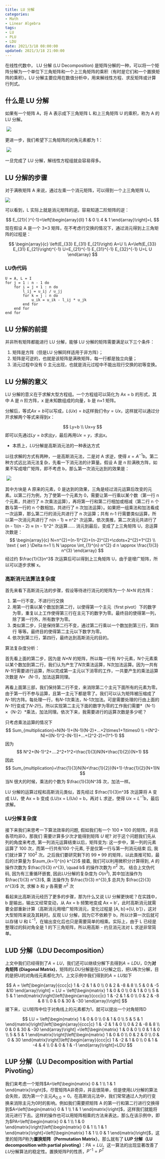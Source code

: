 ```yaml
---
title: LU 分解
categories:
- Math
- Linear Algebra
tags:
- LU
- PLU
- LDU
date: 2021/3/18 08:00:00
updated: 2021/3/18 21:00:00
---
```




在线性代数中， LU 分解 (LU Decomposition) 是矩阵分解的一种，可以将一个矩阵分解为一个单位下三角矩阵和一个上三角矩阵的乘积（有时是它们和一个置换矩阵的乘积）。LU 分解主要应用在数值分析中，用来解线性方程、求反矩阵或计算行列式。

## 什么是 LU 分解

如果有一个矩阵 A，将 A 表示成下三角矩阵 L 和上三角矩阵 U 的乘积，称为 A 的 LU 分解。

 ![](https://gitee.com/gaoyi-ai/image-bed/raw/master/images/1203675-20180829172046678-2067287514.png)

更进一步，我们希望下三角矩阵的对角元素都为 1：

 ![](https://gitee.com/gaoyi-ai/image-bed/raw/master/images/1203675-20180829172046678-2067287514.png)

一旦完成了 LU 分解，解线性方程组就会容易得多。

## LU 分解的步骤

对于满秩矩阵 A 来说，通过左乘一个消元矩阵，可以得到一个上三角矩阵 U。

![](https://gitee.com/gaoyi-ai/image-bed/raw/master/images/1203675-20180829172115707-820410842.png)

可以看到，L 实际上就是消元矩阵的逆。容易知道二阶矩阵的逆：

$$
E_{21}{ }^{-1}=\left[\begin{array}{ll}
1 & 0 \\
4 & 1
\end{array}\right]=L
$$
现在假设 A 是一个 3×3 矩阵，在不考虑行交换的情况下，通过消元得到上三角矩阵的过程是：

$$
\begin{array}{c}
\left(E_{33} E_{31} E_{21}\right) A=U \\
A=\left(E_{33} E_{31} E_{21}\right)^{-1} U=E_{21}^{-1} E_{31}^{-1} E_{32}^{-1} U=L U
\end{array}
$$

### LU伪代码

```
U = A, L = I
for j = 1 : n - 1 do
    for i = j + 1 : n do
        l_ij = u_ij / u_jj
        for k = j : n do
            u_ik = u_ik - l_ij * u_jk
        end for
    end for
end for
```

## LU 分解的前提

并非所有矩阵都能进行 LU 分解，能够 LU 分解的矩阵需要满足以下三个条件：

1.  矩阵是方阵（但是LU 分解同样适用于非方阵）；
2.  矩阵是可逆的，也就是该矩阵是满秩矩阵，每一行都是独立向量；
3.  消元过程中没有 0 主元出现，也就是消元过程中不能出现行交换的初等变换。

## LU 分解的意义

LU 分解的意义在于求解大型方程组。一个方程组可以简化为 Ax = b 的形式，其中 A 是 n 阶方阵，x 是未知数组成的向量，b 是 n×1 矩阵。

分解后，等式$Ax=b$可以写成，$L(Ux)=b$这样我们令$y=Ux$，这样就可以通过分开求解两个等式来得到$x$：

$$
Ly=b \\ Ux=y
$$
即可以先通过$Ly=b$求出$y$，最后再用$Ux=y$，求出$x$。

*   本质上，$LU$分解是高斯消元法的一种表达方式

以往求解的方式有两种，一是高斯消元法，二是对 A 求逆，使得 $x = A^{-1}b$。第二种方式远比消元法复杂，先看一下消元法的计算量。假设 A 是 n 阶满秩方阵，如果不写成增广矩阵，即不考虑 b，那么第一次消元达到的效果是：

 ![](https://gitee.com/gaoyi-ai/image-bed/raw/master/images/1203675-20180829172236678-1361079808.png)

其中方块是 A 原来的元素，0 是达到的效果，三角是经过消元运算后改变的元素。以第二行为例，为了使第一个元素为 0，需要让第一行乘以某个数（第一行 n 个元素，共进行了 n 次乘法运算），再将第一行和第二行相加或相减（第二行 n 个数与第一行的 n 个数相加，共进行了 n 次加法运算）。如果把一组乘法和加法看成一次运算，那么第二行的消元共进行了 n 次运算；共有 n-1 行需要类似运算，所以第一次消元共进行了 n(n - 1) ≈ n^2^ 次运算。依次类推，第二次消元共进行了 (n - 1)(n - 2) ≈ (n - 1)^2^ 次运算…… 消元到最后，变成了上三角矩阵 U，总运算次数是：
$$
\begin{array}{c}
N=n^{2}+(n-1)^{2}+(n-2)^{2}+\cdots+2^{2}+1^{2} \\
\text { set } \Delta n=1 \\
N \approx \int_{1}^{n} n^{2} d n \approx \frac{1}{3} n^{3}
\end{array}
$$
经过约 $\frac{1}{3}n^3$ 次运算后可以得到上三角矩阵 U，由于是增广矩阵，所以可以逐步求解 x。

### 高斯消元法算法复杂度

首先来看下高斯消元法的步骤，假设等待进行消元的矩阵为一个 *N×N* 的方阵：

1. 第一行不变，不进行行交换
2. 用第一行乘以某个数加到第二行，以使得第一个主元（first pivot）下的数字为零，重复以上工作使得第三行在主元下的数字为零。最终目的使得第一列，除了第一行外，所有数字为零。
3. 类似第二步，只是保持第二行不变，通过第二行乘以一个数加到第三行，第四行 等等。最终目的使得第二主元以下数字为零。
4. 依次到第三行，第四行，最终达到高斯消元的目的。

算法复杂度分析：

首先看上面的第二步，因为是 *N×N* 的矩阵，所以每一行有 *N*个元素，N个元素乘以某个数加到第二行，我们认为产生了*N*次乘法运算，N次加法运算。因为一共有*N-1*行需要进行运算，所以完成第一主元以下消零的工作，一共要产生的乘法运算次数是 *N×（N-1)*，加法运算同理。

再看上面第三部，我们保持第二行不变，来消除第二个主元下面所有的元素为零。由于第一行不参与运算，且第一主元下都是零了。我们可以认为矩阵被压缩成了 *N-1*的方阵。每处理一行，有*N-1*次乘法，N-1次加法。可是需要处理的行由上面的*N-1*行变成了*N-2*行。所以实现第二主元下面的数字为零的工作我们需要*（N-1）×（N-2）*乘法，加法同理。依次下来，我需要进行的运算次数是多少呢？

只考虑乘法运算的情况下 
$$
Sum_{multiplication}=N(N-1)+(N-1)(N-2)+...+2\times1+1\times0 \\
=(N^2-N)+((N-1)^2-(N-1))+...+(2^2-2)+(1^1-1)
$$
因为
$$
N^2+(N-1)^2+....2^2+1^2=\frac{1}{3}N(N+\frac{1}{2})(N+1)
$$
因此 
$$
Sum_{multiplication}=\frac{1}{3}N(N+\frac{1}{2})(N+1)-\frac{1}{2}(N+1)N
$$
当N 很大的时候，乘法的个数为 $\frac{1}{3}N^3$ 次，加法一样。

LU 分解的运算过程和高斯消元类似，首先经过 $\frac{1}{3}n^3$  次运算将 A 变成 LU，使 Ax = b 变成 (LU)x = L(Ux) = b，再对 L 求逆，使得 $Ux = L^{-1}b$，最后求解。

### LU分解复杂度

接下来我们来思考一下算法效率的问题, 假如我们有一个 $100 * 100$ 的矩阵，并且各项均非0，那我们 需要计算多少次才能得到矩阵 $U$ 呢?
对于这个问题我们先从列的角度来考虑, 第一列消元运算结束以后，矩阵变为:
这一步中，第一列的元素运算了 100 次，而第一行共有100 个元素, 于是仅第一行与第一列消元结束 后, 我们就计算了 $100^{2}$ 次。之后我们要研究剩下的 $99 * 99$ 的矩阵，以此类推可知，最后的计算量为 $\sum_{k=1}^{n} k^{2}$
接着, 我们可以利用微积分计算得到, $A$ 的操作次数为 $\frac{1}{3} n^{3}, \quad b$ 的操作次数为 $n^{2}$ 次。
结合上文伪代码, 因为有三重循环嵌套, 因此LU分解的复杂度为 $O\left(n^{3}\right)$, 其中加法操作为 $\frac{1}{3} n^{3}$, 乘 法操作为 $\frac{1}{3} n^{3},$ 总共为 $\frac{2}{3} n^{3}$ 次, 求解 $b$ 和 $y$ 各需要 $n^{2}$ 次

看起来比高斯消元经历了更多的步骤，那为什么又说 LU 分解更快呢？在实践中，b 是输出，输出又经常变动，从 Ax = b 频繁地变成 Ax = b’，此时高斯消元就需要全部重新计算（高斯消元用增广矩阵消元，变化过程是 [A, b]→[U, b’]），这对大型矩阵来说及其耗时。反观 LU 分解，因为它不依赖于 b，所以计算一次后就可以存储 U 和 $L^{-1}$，在输出变化后也只是需要简单的相乘。实际上，由于 L 已经是整理过的斜对角全是 1 的下三角矩阵，所以用高斯 - 约旦消元法对 L 求逆非常简单。

LUD 分解（**LDU Decomposition**）
-----------------------------

上文中我们已经得到了$A=LU$，我们还可以继续分解下去得到$A=LDU$，D为**对角矩阵 (Diagonal Matrix)**，矩阵的$LDU$分解是在$LU$分解之后，把U再次分解，目的是把U的对角线元素都化为1，上文示例中我们得到的$A=LU$如下

$$
A = \left[\begin{array}{ccc|c} 1 & -2 & 1 & 0 \\ 0 & 2 & -8 & 8 \\ 5 & 0 & -5 &10 \end{array}\right] = LU = \left[\begin{matrix} 1 & 0 & 0 \\ 0 & 1 & 0 \\ 5 & 5 & 1 \end{matrix}\right]\left[\begin{array}{ccc|c} 1 & -2 & 1 & 0 \\ 0 & 2 & -8 & 8 \\ 0 & 0 & 30 & -30 \end{array}\right]
$$
接下来，让U矩阵中位于对角线上的元素都为1，就可以提出一个对角矩阵D

$$
LU = \left[\begin{matrix} 1 & 0 & 0 \\ 0 & 1 & 0 \\ 5 & 5 & 1 \end{matrix}\right]\left[\begin{array}{ccc|c} 1 & -2 & 1 & 0 \\ 0 & 2 & -8 & 8 \\ 0 & 0 & 30 & -30 \end{array}\right] =\left[\begin{matrix} 1 & 0 & 0 \\ 0 & 1 & 0 \\ 5 & 5 & 1 \end{matrix}\right]\left[\begin{matrix} 1 & 0 & 0 \\ 0 & 2 & 0 \\ 0 & 0 & 30 \end{matrix}\right]\left[\begin{array}{ccc|c} 1 & -2 & 1 & 0 \\ 0 & 1 & -4 & 4 \\ 0 & 0 & 1 & -1 \end{array}\right]=LDU
$$


LUP 分解（LU Decomposition with Partial Pivoting）
----------------------------------------------

我们来考虑一个矩阵$A=\left[\begin{matrix} 0 & 1 \\ 1 & 1 \end{matrix}\right]$，尽管矩阵A非奇异，并且很简单，但是使用$LU$分解的算法会失败，因为第一个主元$A_{0,0} = 0$。在高斯消元法中，我们常常通过人为的行变换来消除主元为0时的影响。例如我们需要把矩阵 A 的第一行和第二行进行交换得到$A=\left[\begin{matrix} 0 & 1 \\ 1 & 1 \end{matrix}\right]$，这样我们就能将消元进行下去。这样的操作也可以用矩阵相乘的方法来表达，那么在该示例中，即为$PA=\left[\begin{matrix} 0 & 1 \\ 1 & 0 \end{matrix}\right]\left[\begin{matrix} 0 & 1 \\ 1 & 1 \end{matrix}\right]=\left[\begin{matrix} 1 & 1 \\ 0 & 1 \end{matrix}\right]$，这里的矩阵$P$称为**置换矩阵（Permutation Matrix）**。那么就有了 **LUP 分解（LU decomposition with partial pivoting）**：$PA=LU$。这一算法的出现显著改善了$LU$分解算法的稳定性。置换矩阵P的性质，$P^{-1} = P^T$